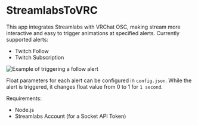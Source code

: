 # StreamlabsToVRC

This app integrates Streamlabs with VRChat OSC, making stream more interactive and easy to trigger animations at specified alerts.
Currently supported alerts:
- Twitch Follow
- Twitch Subscription

![Example of triggering a follow alert](https://cdn.discordapp.com/attachments/923607203183738890/1149059176107102248/osctwitch.gif)


Float parameters for each alert can be configured in `config.json`.
While the alert is triggered, it changes float value from 0 to 1 for `1 second`.

Requirements:
- Node.js
- Streamlabs Account (for a Socket API Token)
